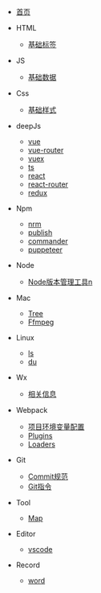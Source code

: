 

* [首页](/docs/index)
    
* HTML
    * [基础标签](/docs/html/base)
    
* JS
    * [基础数据](/docs/js/base)

* Css
    * [基础样式](/docs/css/base)
    
* deepJs
    * [vue](/docs/deepJs/vue/vue)
    * [vue-router](/docs/deepJs/vue/vue-router)
    * [vuex](/docs/deepJs/vue/vuex)
    * [ts](/docs/deepJs/ts/ts)
    * [react](/docs/deepJs/react/react)
    * [react-router](/docs/deepJs/react/react-router)
    * [redux](/docs/deepJs/react/redux)
    
* Npm
    * [nrm](/docs/npm/nrm)
    * [publish](/docs/npm/publish)
    * [commander](/docs/npm/commander)
    * [puppeteer](/docs/npm/puppeteer)

* Node
    * [Node版本管理工具n](/docs/node/install)

* Mac
    * [Tree](/docs/mac/tree)
    * [Ffmpeg](/docs/mac/ffmpeg)

* Linux
    * [ls](docs/linux/ls)
    * [du](docs/linux/du)
    
* Wx
    * [相关信息](/docs/wx/info)
    
* Webpack
    * [项目环境变量配置](/docs/webpack/env)
    * [Plugins](/docs/webpack/plugins)
    * [Loaders](/docs/webpack/loaders)
    
* Git
    * [Commit规范](/docs/git/commitRule)
    * [Git指令](/docs/git/directive)

* Tool
    * [Map](/docs/tool/map)
    
* Editor
    * [vscode](/docs/editor/vscode)
    
* Record
    * [word](/docs/record/word)
    
